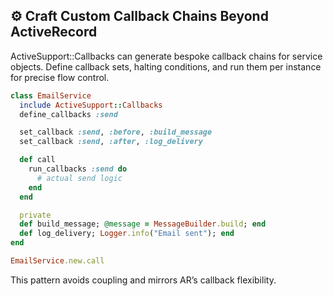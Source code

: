 ## ⚙️ Craft Custom Callback Chains Beyond ActiveRecord
ActiveSupport::Callbacks can generate bespoke callback chains for service objects. Define callback sets, halting conditions, and run them per instance for precise flow control.

```ruby
class EmailService
  include ActiveSupport::Callbacks
  define_callbacks :send

  set_callback :send, :before, :build_message
  set_callback :send, :after, :log_delivery

  def call
    run_callbacks :send do
      # actual send logic
    end
  end

  private
  def build_message; @message = MessageBuilder.build; end
  def log_delivery; Logger.info("Email sent"); end
end

EmailService.new.call
```

This pattern avoids coupling and mirrors AR’s callback flexibility.